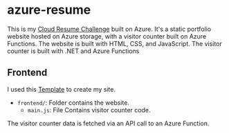# azure-resume
This is my [Cloud Resume Challenge](https://cloudresumechallenge.dev/docs/the-challenge/azure/) built on Azure. It's a static portfolio website hosted on Azure storage, with a visitor counter built on Azure Functions. The website is built with HTML, CSS, and JavaScript. The visitor counter is built with .NET and Azure Functions

## Frontend

I used this [Template](https://styleshout.com/free-templates/ceevee/) to create my site.
- `frontend/`: Folder contains the website.
    - `main.js`: File Contains visitor counter code.

The visitor counter data is fetched via an API call to an Azure Function.    
